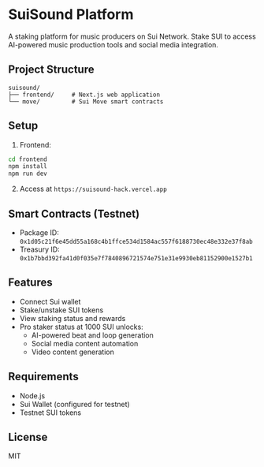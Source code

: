 # SuiSound Platform

A staking platform for music producers on Sui Network. Stake SUI to access AI-powered music production tools and social media integration.

## Project Structure

```
suisound/
├── frontend/     # Next.js web application
└── move/         # Sui Move smart contracts
```

## Setup

1. Frontend:
```bash
cd frontend
npm install
npm run dev
```

2. Access at `https://suisound-hack.vercel.app`

## Smart Contracts (Testnet)

- Package ID: `0x1d05c21f6e45dd55a168c4b1ffce534d1584ac557f6188730ec48e332e37f8ab`
- Treasury ID: `0x1b7bbd392fa41d0f035e7f7840896721574e751e31e9930eb81152900e1527b1`

## Features

- Connect Sui wallet
- Stake/unstake SUI tokens
- View staking status and rewards
- Pro staker status at 1000 SUI unlocks:
  - AI-powered beat and loop generation
  - Social media content automation
  - Video content generation

## Requirements

- Node.js
- Sui Wallet (configured for testnet)
- Testnet SUI tokens

## License

MIT 